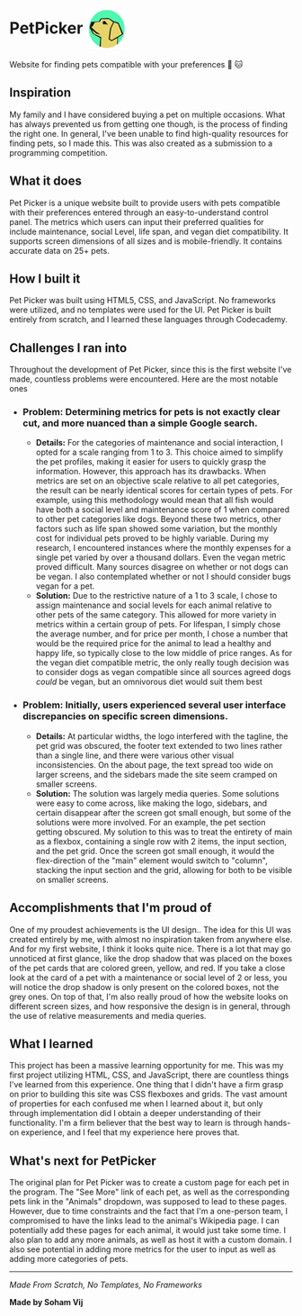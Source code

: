 # PetPicker <img src="resources/images/PetPickerLogo.png"  width="70" height="70" align="center">

Website for finding pets compatible with your preferences :dog: :cat:

## Inspiration
My family and I have considered buying a pet on multiple occasions. What has always prevented us
from getting one though, is the process of finding the right one. In general, I've been unable to
find high-quality resources for finding pets, so I made this. This was also created as a submission
to a programming competition.
## What it does
Pet Picker is a unique website built to provide users with pets compatible with their preferences
entered through an easy-to-understand control panel. The metrics which users can input their preferred qualities for include maintenance, social Level, life span, and vegan diet compatibility.
It supports screen dimensions of all sizes and is mobile-friendly. It contains accurate data on 25+ pets.
## How I built it
Pet Picker was built using HTML5, CSS, and JavaScript. No frameworks were utilized, and no templates
were used for the UI. Pet Picker is built entirely from scratch, and I learned these languages through
Codecademy.
## Challenges I ran into
Throughout the development of Pet Picker, since this is the first website I've made, countless problems
were encountered. Here are the most notable ones
- ### Problem: Determining metrics for pets is not exactly clear cut, and more nuanced than a simple Google search.
  - **Details:** For the categories of maintenance and social interaction, I opted for a scale ranging from 1 to 3. This choice aimed to simplify the pet profiles, making it easier for users to quickly grasp the information. However, this approach has its drawbacks. When metrics are set on an objective scale relative to all pet categories, the result can be nearly identical scores for certain types of pets. For example, using this methodology would mean that all fish would have both a social level and maintenance score of 1 when compared to other pet categories like dogs. Beyond these two metrics, other factors such as life span showed some variation, but the monthly cost for individual pets proved to be highly variable. During my research, I encountered instances where the monthly expenses for a single pet varied by over a thousand dollars. Even the vegan metric proved difficult. Many sources disagree on whether or not dogs can be vegan. I also contemplated whether or not I should consider bugs vegan for a pet.
  - **Solution:** Due to the restrictive nature of a 1 to 3 scale, I chose to assign maintenance and social levels for each animal relative to other pets of the same category. This allowed for more variety in metrics within a certain group of pets. For lifespan, I simply chose the average number, and for price per month, I chose a number that would be the required price for the animal to lead a healthy and happy life, so typically close to the low middle of price ranges. As for the vegan diet compatible metric, the only really tough decision was to consider dogs as vegan compatible since all sources agreed dogs *could* be vegan, but an omnivorous diet would suit them best

- ### Problem: Initially, users experienced several user interface discrepancies on specific screen dimensions.
  - **Details:** At particular widths, the logo interfered with the tagline, the pet grid was obscured, the footer text extended to two lines rather than a single line, and there were various other visual inconsistencies. On the about page, the text spread too wide on larger screens, and the sidebars made the site seem cramped on smaller screens.
  - **Solution:** The solution was largely media queries. Some solutions were easy to come across, like making the logo, sidebars, and certain disappear after the screen got small enough, but some of the solutions were more involved. For an example, the pet section getting obscured. My solution to this was to treat the entirety of main as a flexbox, containing a single row with 2 items, the input section, and the pet grid. Once the screen got small enough, it would the flex-direction of the "main" element would switch to "column", stacking the input section and the grid, allowing for both to be visible on smaller screens.

## Accomplishments that I'm proud of
One of my proudest achievements is the UI design.. The idea for this UI was created entirely by me, with almost no inspiration taken from anywhere else. And for my first website, I think it looks quite nice. There is a lot that may go unnoticed at first glance, like the drop shadow that was placed on the boxes of the pet cards that are colored green, yellow, and red. If you take a close look at the card of a pet with a maintenance or social level of 2 or less, you will notice the drop shadow is only present on the colored boxes, not the grey ones. On top of that, I'm also really proud of how the website looks on different screen sizes, and how responsive the design is in general, through the use of relative measurements and media queries.
## What I learned
This project has been a massive learning opportunity for me. This was my first project utilizing HTML, CSS, and JavaScript, there are countless things I've learned from this experience. One thing that I didn't have a firm grasp on prior to building this site was CSS flexboxes and grids. The vast amount of properties for each confused me when I learned about it, but only through implementation did I obtain a deeper understanding of their functionality. I'm a firm believer that the best way to learn is through hands-on experience, and I feel that my experience here proves that.
## What's next for PetPicker
The original plan for Pet Picker was to create a custom page for each pet in the program. The "See More" link of each pet, as well as the corresponding pets link in the "Animals" dropdown, was supposed to lead to these pages. However, due to time constraints and the fact that I'm a one-person team, I compromised to have the links lead to the animal's Wikipedia page. I can potentially add these pages for each animal, it would just take some time. I also plan to add any more animals, as well as host it with a custom domain. I also see potential in adding more metrics for the user to input as well as adding more categories of pets.

---

*Made From Scratch, No Templates, No Frameworks*

**Made by Soham Vij**